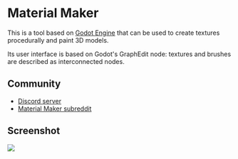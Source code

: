 # Material Maker
This is a tool based on [Godot Engine](https://godotengine.org) that can be used to create textures procedurally and paint 3D models.

Its user interface is based on Godot's GraphEdit node: textures and brushes are described as interconnected nodes.

## Community
* [Discord server](https://discord.gg/PF5V3mFwFM)
* [Material Maker subreddit](https://www.reddit.com/r/MaterialMaker)

## Screenshot
![](https://cdn.jsdelivr.net/gh/jakublevy/chocopkgs/material-maker.portable/screenshot.png)